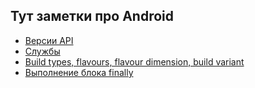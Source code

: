 Тут заметки про Android
-----------
- [Версии API](/android/api.md)
- [Службы](/android/services.md)
- [Build types, flavours, flavour dimension, build variant](/android/build_flavour.md)
- [Выполнение блока finally](/android/finally.md)
